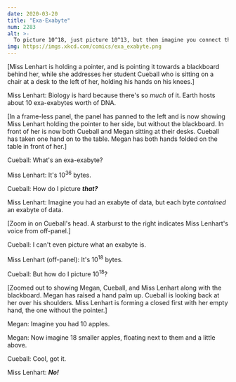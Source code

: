 ```yaml
---
date: 2020-03-20
title: "Exa-Exabyte"
num: 2283
alt: >-
  To picture 10^18, just picture 10^13, but then imagine you connect the left side of the 3 to close off the little bays.
img: https://imgs.xkcd.com/comics/exa_exabyte.png
---
```

[Miss Lenhart is holding a pointer, and is pointing it towards a blackboard behind her, while she addresses her student Cueball who is sitting on a chair at a desk to the left of her, holding his hands on his knees.]

Miss Lenhart: Biology is hard because there's so *much* of it. Earth hosts about 10 exa-exabytes worth of DNA.

[In a frame-less panel, the panel has panned to the left and is now showing Miss Lenhart holding the pointer to her side, but without the blackboard. In front of her is now both Cueball and Megan sitting at their desks. Cueball has taken one hand on to the table. Megan has both hands folded on the table in front of her.]

Cueball: What's an exa-exabyte?

Miss Lenhart: It's 10<sup>36</sup> bytes.

Cueball: How do I picture ***that?***

Miss Lenhart: Imagine you had an exabyte of data, but each byte *contained* an exabyte of data.

[Zoom in on Cueball's head. A starburst to the right indicates Miss Lenhart's voice from off-panel.]

Cueball: I can't even picture what an exabyte is.

Miss Lenhart (off-panel): It's 10<sup>18</sup> bytes.

Cueball: But how do I picture 10<sup>18</sup>?

[Zoomed out to showing Megan, Cueball, and Miss Lenhart along with the blackboard. Megan has raised a hand palm up. Cueball is looking back at her over his shoulders.  Miss Lenhart is forming a closed first with her empty hand, the one without the pointer.]

Megan: Imagine you had 10 apples.

Megan: Now imagine 18 smaller apples, floating next to them and a little above.

Cueball: Cool, got it.

Miss Lenhart: ***No!***